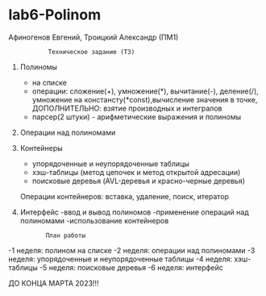 # lab6-Polinom
Афиногенов Евгений, Троицкий Александр (ПМ1)

               Техническое задание (ТЗ)
               
 1. Полиномы
    - на списке
    - операции: сложение(+), умножение(*), вычитание(-), деление(/), умножение на констансту(*const),вычисление значения в точке, ДОПОЛНИТЕЛЬНО: взятие производных и интегралов
    - парсер(2 штуки) - арифметические выражения и полиномы
    
 2. Операции над полиномами
 
 3. Контейнеры
    - упорядоченные и неупорядоченные таблицы
    - хэш-таблицы (метод цепочек и метод открытой адресации)
    - поисковые деревья (AVL-деревья и красно-черные деревья)
    
    Операции контейнеров: вставка, удаление, поиск, итератор
    
 4. Интерфейс
 -ввод и вывод полиномов
 -применение операций над полиномами
 -использование контейнеров
 
 
               План работы
               
  -1 неделя: полином на списке
  -2 неделя: операции над полиномами
  -3 неделя: упорядоченные и неупорядоченные таблицы
  -4 неделя: хэш-таблицы
  -5 неделя: поисковые деревья
  -6 неделя: интерфейс 
  
  ДО КОНЦА МАРТА 2023!!!
  
  
    
